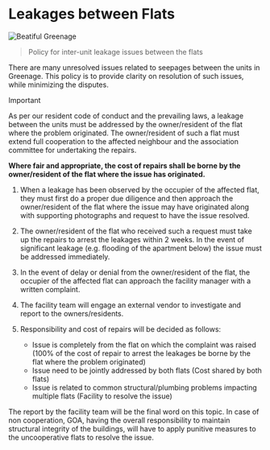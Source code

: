 # Leakages between Flats

![Beatiful Greenage](/assets/images/gardens6.jpg)

> Policy for inter-unit leakage issues between the flats

There are many unresolved issues related to seepages between the units in Greenage. This policy is to provide clarity on resolution of such issues, while minimizing the disputes.

> [!Important]
> As per our resident code of conduct and the prevailing laws, a leakage between the units must be addressed by the owner/resident of the flat where the problem originated. The owner/resident of such a flat must extend full cooperation to the affected neighbour and the association committee for undertaking the repairs. 

**Where fair and appropriate, the cost of repairs shall be borne by the owner/resident of the flat where the issue has originated.**

1. When a leakage has been observed by the occupier of the affected flat, they must first do a proper due diligence and then approach the owner/resident of the flat where the issue may have originated along with supporting photographs and request to have the issue resolved. 

2. The owner/resident of the flat who received such a request must take up the repairs to arrest the leakages within 2 weeks. In the event of significant leakage (e.g. flooding of the apartment below) the issue must be addressed immediately. 

3. In the event of delay or denial from the owner/resident of the flat, the occupier of the affected flat can approach the facility manager with a written complaint. 

4. The facility team will engage an external vendor to investigate and report to the owners/residents. 

5. Responsibility and cost of repairs will be decided as follows:
    * Issue is completely from the flat on which the complaint was raised (100% of the cost of repair to arrest the leakages be borne by the flat where the problem originated)
    * Issue need to be jointly addressed by both flats (Cost shared by both flats)
    * Issue is related to common structural/plumbing problems impacting multiple flats (Facility to resolve the issue)

The report by the facility team will be the final word on this topic. In case of non cooperation, GOA, having the overall responsibility to maintain structural integrity of the buildings, will have to apply punitive measures to the uncooperative flats to resolve the issue.
